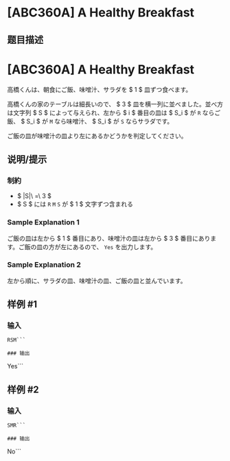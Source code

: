 # [ABC360A] A Healthy Breakfast

## 题目描述

# [ABC360A] A Healthy Breakfast


[problemUrl]: https://atcoder.jp/contests/abc360/tasks/abc360_a

高橋くんは、朝食にご飯、味噌汁、サラダを $ 1 $ 皿ずつ食べます。

高橋くんの家のテーブルは細長いので、 $ 3 $ 皿を横一列に並べました。並べ方は文字列 $ S $ によって与えられ、左から $ i $ 番目の皿は $ S_i $ が `R` ならご飯、 $ S_i $ が `M` なら味噌汁、 $ S_i $ が `S` ならサラダです。

ご飯の皿が味噌汁の皿より左にあるかどうかを判定してください。

## 说明/提示

### 制約

- $ |S|\ =\ 3 $
- $ S $ には `R` `M` `S` が $ 1 $ 文字ずつ含まれる
 
### Sample Explanation 1

ご飯の皿は左から $ 1 $ 番目にあり、味噌汁の皿は左から $ 3 $ 番目にあります。ご飯の皿の方が左にあるので、 `Yes` を出力します。

### Sample Explanation 2

左から順に、サラダの皿、味噌汁の皿、ご飯の皿と並んでいます。

## 样例 #1

### 输入

```
RSM```

### 输出

```
Yes```

## 样例 #2

### 输入

```
SMR```

### 输出

```
No```

